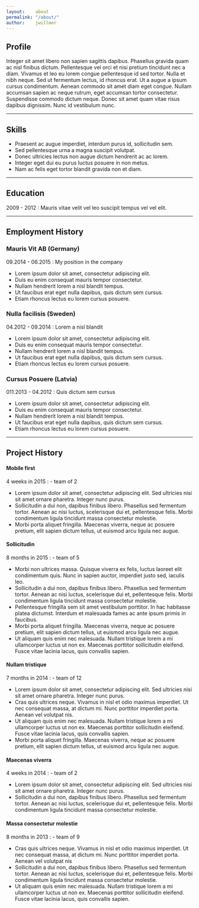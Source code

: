 ```yaml
---
layout:    about
permalink: "/about/"
author:    jwillmer
---
```


## Profile

Integer sit amet libero non sapien sagittis dapibus. Phasellus gravida quam ac nisl finibus dictum. Pellentesque vel orci et nisi pretium tincidunt nec a diam. Vivamus et leo eu lorem congue pellentesque id sed tortor. Nulla et nibh neque. Sed ut fermentum lectus, id rhoncus erat. Ut a augue a ipsum cursus condimentum. Aenean commodo sit amet diam eget congue. Nullam accumsan sapien ac neque rutrum, eget accumsan tortor consectetur. Suspendisse commodo dictum neque. Donec sit amet quam vitae risus dapibus dignissim. Nunc id vestibulum nunc.

---

## Skills

- Praesent ac augue imperdiet, interdum purus id, sollicitudin sem.
- Sed pellentesque urna a magna suscipit volutpat.
- Donec ultricies lectus non augue dictum hendrerit ac ac lorem.
- Integer eget dui eu purus luctus posuere in non metus.
- Nam ac felis eget tortor blandit gravida non et diam.

---

## Education

2009 - 2012
: Mauris vitae velit vel leo suscipit tempus vel vel elit.

---

## Employment History

### Mauris Vit AB (Germany)
  
09.2014 - 06.2015
: My position in the company

- Lorem ipsum dolor sit amet, consectetur adipiscing elit.
- Duis eu enim consequat mauris tempor consectetur.
- Nullam hendrerit lorem a nisl blandit tempus.
- Ut faucibus erat eget nulla dapibus, quis dictum sem cursus.
- Etiam rhoncus lectus eu lorem cursus posuere.

### Nulla facilisis (Sweden)
  
04.2012 - 09.2014
: Lorem a nisl blandit

- Lorem ipsum dolor sit amet, consectetur adipiscing elit.
- Duis eu enim consequat mauris tempor consectetur.
- Nullam hendrerit lorem a nisl blandit tempus.
- Ut faucibus erat eget nulla dapibus, quis dictum sem cursus.
- Etiam rhoncus lectus eu lorem cursus posuere.

### Cursus Posuere (Latvia)
  
011.2013 - 04.2012
: Quis dictum sem cursus

- Lorem ipsum dolor sit amet, consectetur adipiscing elit.
- Duis eu enim consequat mauris tempor consectetur.
- Nullam hendrerit lorem a nisl blandit tempus.
- Ut faucibus erat eget nulla dapibus, quis dictum sem cursus.
- Etiam rhoncus lectus eu lorem cursus posuere.

---

## Project History

#### Mobile first

4 weeks in 2015
: \- team of 2

- Lorem ipsum dolor sit amet, consectetur adipiscing elit. Sed ultricies nisi sit amet ornare pharetra. Integer nunc purus.
- Sollicitudin a dui non, dapibus finibus libero. Phasellus sed fermentum tortor. Aenean ac nisi luctus, scelerisque dui et, pellentesque felis. Morbi condimentum ligula tincidunt massa consectetur molestie.
- Morbi porta aliquet fringilla. Maecenas viverra, neque ac posuere pretium, elit sapien dictum tellus, ut euismod arcu ligula nec augue. 

#### Sollicitudin

8 months in 2015
: \- team of 5

- Morbi non ultrices massa. Quisque viverra ex felis, luctus laoreet elit condimentum quis. Nunc in sapien auctor, imperdiet justo sed, iaculis leo.
- Sollicitudin a dui non, dapibus finibus libero. Phasellus sed fermentum tortor. Aenean ac nisi luctus, scelerisque dui et, pellentesque felis. Morbi condimentum ligula tincidunt massa consectetur molestie.
- Pellentesque fringilla sem sit amet vestibulum porttitor. In hac habitasse platea dictumst. Interdum et malesuada fames ac ante ipsum primis in faucibus.
- Morbi porta aliquet fringilla. Maecenas viverra, neque ac posuere pretium, elit sapien dictum tellus, ut euismod arcu ligula nec augue. 
- Ut aliquam quis enim nec malesuada. Nullam tristique lorem a mi ullamcorper luctus ut non ex. Maecenas porttitor sollicitudin eleifend. Fusce vitae lacinia lacus, quis convallis sapien. 

#### Nullam tristique

7 months in 2014
: \- team of 12

- Lorem ipsum dolor sit amet, consectetur adipiscing elit. Sed ultricies nisi sit amet ornare pharetra. Integer nunc purus.
- Cras quis ultrices neque. Vivamus in nisl et odio maximus imperdiet. Ut nec consequat massa, at dictum mi. Nunc porttitor imperdiet porta. Aenean vel volutpat nis.
- Ut aliquam quis enim nec malesuada. Nullam tristique lorem a mi ullamcorper luctus ut non ex. Maecenas porttitor sollicitudin eleifend. Fusce vitae lacinia lacus, quis convallis sapien. 
- Morbi porta aliquet fringilla. Maecenas viverra, neque ac posuere pretium, elit sapien dictum tellus, ut euismod arcu ligula nec augue. 

#### Maecenas viverra

4 weeks in 2014
: \- team of 2

- Lorem ipsum dolor sit amet, consectetur adipiscing elit. Sed ultricies nisi sit amet ornare pharetra. Integer nunc purus.
- Sollicitudin a dui non, dapibus finibus libero. Phasellus sed fermentum tortor. Aenean ac nisi luctus, scelerisque dui et, pellentesque felis. Morbi condimentum ligula tincidunt massa consectetur molestie.

#### Massa consectetur molestie

8 months in 2013
: \- team of 9

- Cras quis ultrices neque. Vivamus in nisl et odio maximus imperdiet. Ut nec consequat massa, at dictum mi. Nunc porttitor imperdiet porta. Aenean vel volutpat nis
- Sollicitudin a dui non, dapibus finibus libero. Phasellus sed fermentum tortor. Aenean ac nisi luctus, scelerisque dui et, pellentesque felis. Morbi condimentum ligula tincidunt massa consectetur molestie.
- Ut aliquam quis enim nec malesuada. Nullam tristique lorem a mi ullamcorper luctus ut non ex. Maecenas porttitor sollicitudin eleifend. Fusce vitae lacinia lacus, quis convallis sapien. 
